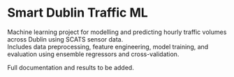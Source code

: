 # Smart Dublin Traffic ML

Machine learning project for modelling and predicting hourly traffic volumes across Dublin using SCATS sensor data.  
Includes data preprocessing, feature engineering, model training, and evaluation using ensemble regressors and cross-validation.  

Full documentation and results to be added.

